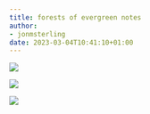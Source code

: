 ```yaml
---
title: forests of evergreen notes
author:
- jonmsterling
date: 2023-03-04T10:41:10+01:00
---
```


![](tfmt-000R)

![](tfmt-000U)

![](tfmt-000Q)
